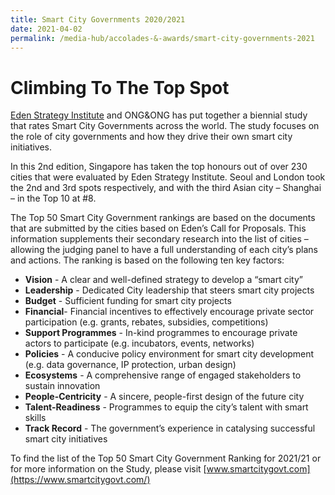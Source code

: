 ```yaml
---
title: Smart City Governments 2020/2021
date: 2021-04-02
permalink: /media-hub/accolades-&-awards/smart-city-governments-2021
---
```

# Climbing To The Top Spot 

[Eden Strategy Institute](https://www.edenstrategyinstitute.com/) and ONG&ONG has put together a biennial study that rates Smart City Governments across the world. The study focuses on the role of city governments and how they drive their own smart city initiatives. 

In this 2nd edition, Singapore has taken the top honours out of over 230 cities that were evaluated by Eden Strategy Institute. Seoul and London took the 2nd and 3rd spots respectively, and with the third Asian city – Shanghai – in the Top 10 at #8. 

The Top 50 Smart City Government rankings are based on the documents that are submitted by the cities based on Eden’s Call for Proposals. This information supplements their secondary research into the list of cities – allowing the judging panel to have a full understanding of each city’s plans and actions. The ranking is based on the following ten key factors: 

* **Vision** - A clear and well-defined strategy to develop a “smart city” 
* **Leadership** - Dedicated City leadership that steers smart city projects 
* **Budget** - Sufficient funding for smart city projects 
* **Financial**- Financial incentives to effectively encourage private sector participation (e.g. grants, rebates, subsidies, competitions) 
* **Support Programmes** - In-kind programmes to encourage private actors to participate (e.g. incubators, events, networks) 
* **Policies** - A conducive policy environment for smart city development (e.g. data governance, IP protection, urban design) 
* **Ecosystems** - A comprehensive range of engaged stakeholders to sustain innovation 
* **People-Centricity** - A sincere, people-first design of the future city 
* **Talent-Readiness** - Programmes to equip the city’s talent with smart skills 
* **Track Record** - The government’s experience in catalysing successful smart city initiatives 

To find the list of the Top 50 Smart City Government Ranking for 2021/21 or for more information on the Study, please visit [www.smartcitygovt.com](https://www.smartcitygovt.com/)

